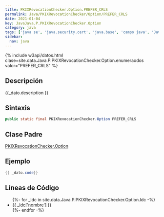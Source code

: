 ```yaml
---
title: PKIXRevocationChecker.Option.PREFER_CRLS
permalink: Java/PKIXRevocationChecker/Option/PREFER_CRLS
date: 2021-01-04
key: JavaJava.P.PKIXRevocationChecker.Option
category: java
tags: ['java se', 'java.security.cert', 'java.base', 'campo java', 'Java 1.0']
sidebar: 
  nav: java
---
```


{% include w3api/datos.html clase=site.data.Java.P.PKIXRevocationChecker.Option.enumeraodos valor="PREFER_CRLS" %}

## Descripción
{{_dato.description }}

## Sintaxis
~~~java
public static final PKIXRevocationChecker.Option PREFER_CRLS
~~~

## Clase Padre
[PKIXRevocationChecker.Option](/Java/PKIXRevocationChecker/Option/)

## Ejemplo
~~~java
{{ _dato.code}}
~~~

## Líneas de Código
<ul>
{%- for _ldc in site.data.Java.P.PKIXRevocationChecker.Option.ldc -%}
   <li>
       <a href="{{_ldc['url'] }}">{{ _ldc['nombre'] }}</a>
   </li>
{%- endfor -%}
</ul>
